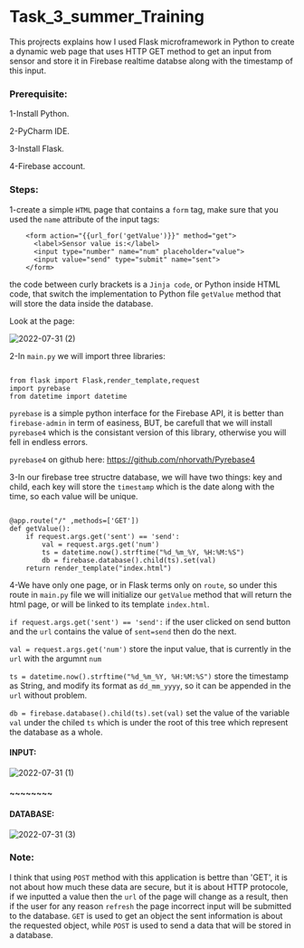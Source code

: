 # Task_3_summer_Training
This projrects explains how I used Flask microframework in Python to create a dynamic web page that uses HTTP GET method to get an input from sensor and store it in Firebase realtime databse along with the timestamp of this input.

### Prerequisite:
1-Install Python.

2-PyCharm IDE.

3-Install Flask.

4-Firebase account.

### Steps:
1-create a simple `HTML` page that contains a `form` tag, make sure that you used the `name` attribute of the input tags:

```
    <form action="{{url_for('getValue')}}" method="get">
      <label>Sensor value is:</label>
      <input type="number" name="num" placeholder="value">
      <input value="send" type="submit" name="sent">
    </form> 
``` 
the code between curly brackets is a `Jinja code`, or Python inside HTML code, that switch the implementation to Python file `getValue` method that will store the data inside the database.

Look at the page:

![2022-07-31 (2)](https://user-images.githubusercontent.com/73133501/182040044-0e9bbc1c-dd0a-4a65-bfe3-d8b01b17ecb0.png)


2-In `main.py` we will import three libraries:

```

from flask import Flask,render_template,request
import pyrebase
from datetime import datetime

```
`pyrebase` is a simple python interface for the Firebase API, it is better than `firebase-admin` in term of easiness, BUT, be carefull that we will install `pyrebase4` which is the consistant version of this library, otherwise you will fell in endless errors.

`pyrebase4` on github here: https://github.com/nhorvath/Pyrebase4

3-In our firebase tree structre database, we will have two things: key and child, each key will store the `timestamp` which is the date along with the time, so each value will be unique.

```

@app.route("/" ,methods=['GET'])
def getValue():
    if request.args.get('sent') == 'send':
        val = request.args.get('num')
        ts = datetime.now().strftime("%d_%m_%Y, %H:%M:%S")
        db = firebase.database().child(ts).set(val)
    return render_template("index.html")

```

4-We have only one page, or in Flask terms only on `route`, so under this route in `main.py` file we will initialize our `getValue` method that will return the html page, or will be linked to its template `index.html`.

`if request.args.get('sent') == 'send':` if the user clicked on send button and the `url` contains the value of `sent=send` then do the next.

`val = request.args.get('num')` store the input value, that is currently in the `url` with the argumnt `num`

`ts = datetime.now().strftime("%d_%m_%Y, %H:%M:%S")` store the timestamp as String, and modify its format as `dd_mm_yyyy`, so it can be appended in the `url` without problem.

`db = firebase.database().child(ts).set(val)` set the value of the variable `val` under the chiled `ts` which is under the root of this tree which represent the database as a whole.

#### INPUT:
![2022-07-31 (1)](https://user-images.githubusercontent.com/73133501/182041105-062715f4-8c55-4aff-ba7d-a08f84710486.png)

#### ~~~~~~~~ #####

#### DATABASE:
![2022-07-31 (3)](https://user-images.githubusercontent.com/73133501/182041053-8f3e5600-709a-49ae-b8f1-78a3fe4ac2fd.png)


### Note:

I think that using `POST` method with this application is bettre than 'GET', it is not about how much these data are secure, but it is about HTTP protocole, if we inputted a value then the `url` of the page will change as a result, then if the user for any reason `refresh` the page incorrect input will be submitted to the database.
`GET` is used to get an object the sent information is about the requested object, while `POST` is used to send a data that will be stored in a database.
